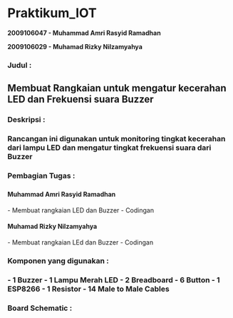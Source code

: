 # Praktikum_IOT #

<b>2009106047 - Muhammad Amri Rasyid Ramadhan</b>

<b>2009106029 - Muhamad Rizky Nilzamyahya</b>

<h3>Judul :<h3>
  <h2>Membuat Rangkaian untuk mengatur kecerahan LED dan Frekuensi suara Buzzer</h2>

  
<h3>Deskripsi :<h3>
  Rancangan ini digunakan untuk monitoring tingkat kecerahan dari lampu LED dan mengatur tingkat frekuensi suara dari Buzzer

<h3>Pembagian Tugas :<h3>
<h4>Muhammad Amri Rasyid Ramadhan</h4>
  - Membuat rangkaian LED dan Buzzer
  - Codingan
<h4>Muhamad Rizky Nilzamyahya</h4>
  - Membuat rangkaian LEd dan Buzzer
  - Codingan
  
<h3>Komponen yang digunakan :<h3>
- 1 Buzzer
- 1 Lampu Merah LED
- 2 Breadboard
- 6 Button
- 1 ESP8266
- 1 Resistor
- 14 Male to Male Cables
  
<h3>Board Schematic :<h3>
